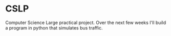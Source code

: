 CSLP
====

Computer Science Large practical project.
Over the next few weeks I'll build a program in python that simulates bus traffic.
